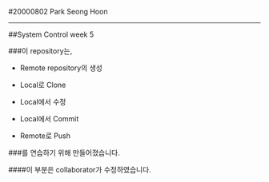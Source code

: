#20000802 Park Seong Hoon
___


##System Control week 5

###이 repository는, 

* Remote repository의 생성

* Local로 Clone

* Local에서 수정

* Local에서 Commit

* Remote로 Push

###를 연습하기 위해 만들어졌습니다.

####이 부분은 collaborator가 수정하였습니다.
